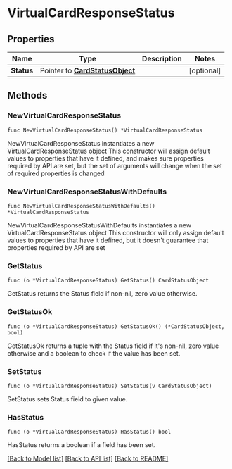 # VirtualCardResponseStatus

## Properties

Name | Type | Description | Notes
------------ | ------------- | ------------- | -------------
**Status** | Pointer to [**CardStatusObject**](CardStatusObject.md) |  | [optional] 

## Methods

### NewVirtualCardResponseStatus

`func NewVirtualCardResponseStatus() *VirtualCardResponseStatus`

NewVirtualCardResponseStatus instantiates a new VirtualCardResponseStatus object
This constructor will assign default values to properties that have it defined,
and makes sure properties required by API are set, but the set of arguments
will change when the set of required properties is changed

### NewVirtualCardResponseStatusWithDefaults

`func NewVirtualCardResponseStatusWithDefaults() *VirtualCardResponseStatus`

NewVirtualCardResponseStatusWithDefaults instantiates a new VirtualCardResponseStatus object
This constructor will only assign default values to properties that have it defined,
but it doesn't guarantee that properties required by API are set

### GetStatus

`func (o *VirtualCardResponseStatus) GetStatus() CardStatusObject`

GetStatus returns the Status field if non-nil, zero value otherwise.

### GetStatusOk

`func (o *VirtualCardResponseStatus) GetStatusOk() (*CardStatusObject, bool)`

GetStatusOk returns a tuple with the Status field if it's non-nil, zero value otherwise
and a boolean to check if the value has been set.

### SetStatus

`func (o *VirtualCardResponseStatus) SetStatus(v CardStatusObject)`

SetStatus sets Status field to given value.

### HasStatus

`func (o *VirtualCardResponseStatus) HasStatus() bool`

HasStatus returns a boolean if a field has been set.


[[Back to Model list]](../README.md#documentation-for-models) [[Back to API list]](../README.md#documentation-for-api-endpoints) [[Back to README]](../README.md)


